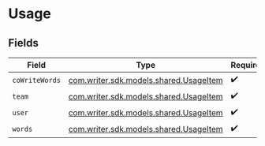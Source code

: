 # Usage


## Fields

| Field                                                                      | Type                                                                       | Required                                                                   | Description                                                                |
| -------------------------------------------------------------------------- | -------------------------------------------------------------------------- | -------------------------------------------------------------------------- | -------------------------------------------------------------------------- |
| `coWriteWords`                                                             | [com.writer.sdk.models.shared.UsageItem](../../models/shared/UsageItem.md) | :heavy_check_mark:                                                         | N/A                                                                        |
| `team`                                                                     | [com.writer.sdk.models.shared.UsageItem](../../models/shared/UsageItem.md) | :heavy_check_mark:                                                         | N/A                                                                        |
| `user`                                                                     | [com.writer.sdk.models.shared.UsageItem](../../models/shared/UsageItem.md) | :heavy_check_mark:                                                         | N/A                                                                        |
| `words`                                                                    | [com.writer.sdk.models.shared.UsageItem](../../models/shared/UsageItem.md) | :heavy_check_mark:                                                         | N/A                                                                        |